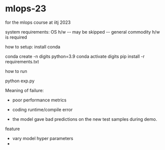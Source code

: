 # mlops-23
for the mlops course at iitj 2023

system requirements:
OS 
h/w -- may be skipped -- general commodity h/w is required

how to setup:
install conda

conda create -n digits python=3.9
conda activate digits
pip install -r requirements.txt

how to run

python exp.py


Meaning of failure:
- poor performance metrics
- coding runtime/compile error


- the model gave bad predictions on the new test samples during demo.

feature
- vary model hyper parameters
- 